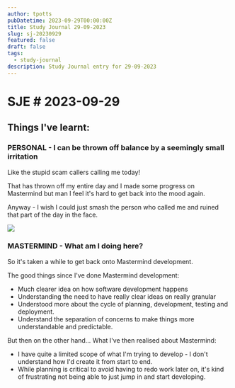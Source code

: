 ```yaml
---
author: tpotts
pubDatetime: 2023-09-29T00:00:00Z
title: Study Journal 29-09-2023
slug: sj-20230929
featured: false
draft: false
tags:
  - study-journal
description: Study Journal entry for 29-09-2023
---
```

# SJE # 2023-09-29

## Things I've learnt:

### PERSONAL - I can be thrown off balance by a seemingly small irritation

Like the stupid scam callers calling me today!

That has thrown off my entire day and I made some progress on Mastermind but man I feel it's hard to get back into the mood again.

Anyway - I wish I could just smash the person who called me and ruined that part of the day in the face.

![](/a3pxmpzv_700w_0.jpg)

### MASTERMIND - What am I doing here?

So it's taken a while to get back onto Mastermind development.

The good things since I've done Mastermind development:

- Much clearer idea on how software development happens
- Understanding the need to have really clear ideas on really granular
- Understood more about the cycle of planning, development, testing and deployment.
- Understand the separation of concerns to make things more understandable and predictable.

But then on the other hand… What I've then realised about Mastermind:

- I have quite a limited scope of what I'm trying to develop - I don't understand how I'd create it from start to end.
- While planning is critical to avoid having to redo work later on, it's kind of frustrating not being able to just jump in and start developing.

